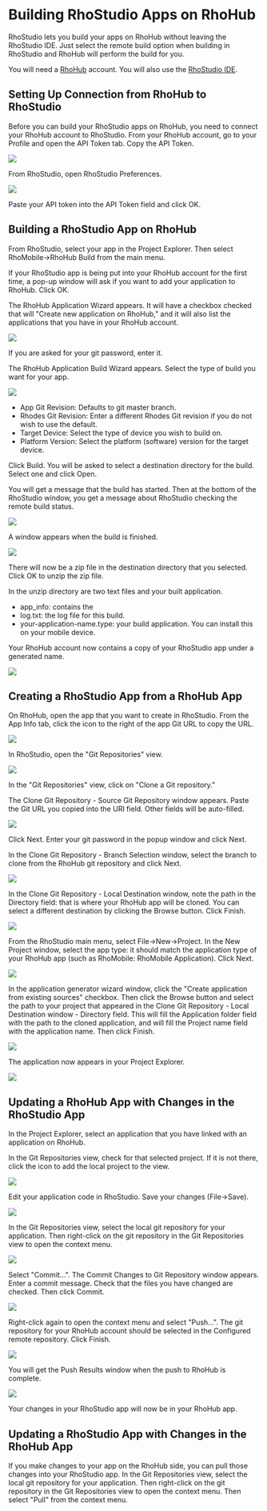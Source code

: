 # Building RhoStudio Apps on RhoHub

RhoStudio lets you build your apps on RhoHub without leaving the RhoStudio IDE.  Just select the remote build option when building in RhoStudio and RhoHub will perform the build for you.

You will need a [RhoHub](rhohub/tutorial) account. You will also use the [RhoStudio IDE](rhostudio.tutorial).

## Setting Up Connection from RhoHub to RhoStudio

Before you can build your RhoStudio apps on RhoHub, you need to connect your RhoHub account to RhoStudio. From your RhoHub account, go to your Profile and open the API Token tab. Copy the API Token.

<img src="http://rhodocs.s3.amazonaws.com/rhostudio-rhohub/rhohub-api-token.png"/>

From RhoStudio, open RhoStudio Preferences.

<img src="http://rhodocs.s3.amazonaws.com/rhostudio-rhohub/preferences-rhohub.png"/>

Paste your API token into the API Token field and click OK.

## Building a RhoStudio App on RhoHub

From RhoStudio, select your app in the Project Explorer. Then select RhoMobile->RhoHub Build from the main menu.

If your RhoStudio app is being put into your RhoHub account for the first time, a pop-up window will ask if you want to add your application to RhoHub. Click OK.

The RhoHub Application Wizard appears. It will have a checkbox checked that will "Create new application on RhoHub," and it will also list the applications that you have in your RhoHub account. 

<img src="http://rhodocs.s3.amazonaws.com/rhostudio-rhohub/rhohub-app-wizard.png"/>

If you are asked for your git password, enter it.

The RhoHub Application Build Wizard appears. Select the type of build you want for your app.

<img src="http://rhodocs.s3.amazonaws.com/rhostudio-rhohub/rhohub-app-build-wizard.png"/>

* App Git Revision: Defaults to git master branch.
* Rhodes Git Revision: Enter a different Rhodes Git revision if you do not wish to use the default.
* Target Device: Select the type of device you wish to build on.
* Platform Version: Select the platform (software) version for the target device.

Click Build. You will be asked to select a destination directory for the build. Select one and click Open.

You will get a message that the build has started. Then at the bottom of the RhoStudio window, you get a message about RhoStudio checking the remote build status.

<img src="http://rhodocs.s3.amazonaws.com/rhostudio-rhohub/checking-remote-build-status.png"/>

A window appears when the build is finished.

<img src="http://rhodocs.s3.amazonaws.com/rhostudio-rhohub/rhohub-build-finished.png"/>

There will now be a zip file in the destination directory that you selected. Click OK to unzip the zip file. 

In the unzip directory are two text files and your built application.

* app_info: contains the 
* log.txt: the log file for this build.
* your-application-name.type: your build application. You can install this on your mobile device.

Your RhoHub account now contains a copy of your RhoStudio app under a generated name.

<img src="http://rhodocs.s3.amazonaws.com/rhostudio-rhohub/rhohub-my-apps-new.png"/>

## Creating a RhoStudio App from a RhoHub App

On RhoHub, open the app that you want to create in RhoStudio. From the App Info tab, click the icon to the right of the app Git URL to copy the URL.

<img src="http://rhodocs.s3.amazonaws.com/rhostudio-rhohub/rhohub-app-info-git-url.png"/>

In RhoStudio, open the "Git Repositories" view.

<img src="http://rhodocs.s3.amazonaws.com/rhostudio-rhohub/git-repository-view.png"/>

In the "Git Repositories" view, click on "Clone a Git repository." 

The Clone Git Repository - Source Git Repository window appears. Paste the Git URL you copied into the URI field. Other fields will be auto-filled.

<img src="http://rhodocs.s3.amazonaws.com/rhostudio-rhohub/clone-git-repository.png"/>

Click Next. Enter your git password in the popup window and click Next.

In the Clone Git Repository - Branch Selection window, select the branch to clone from the RhoHub git repository and click Next.

<img src="http://rhodocs.s3.amazonaws.com/rhostudio-rhohub/clone-git-repository-branch.png"/>

In the Clone Git Repository - Local Destination window, note the path in the Directory field: that is where your RhoHub app will be cloned. You can select a different destination by clicking the Browse button. Click Finish.

<img src="http://rhodocs.s3.amazonaws.com/rhostudio-rhohub/clone-git-repository-local.png"/>

From the RhoStudio main menu, select File->New->Project. In the New Project window, select the app type: it should match the application type of your RhoHub app (such as RhoMobile: RhoMobile Application). Click Next.

<img src="http://rhodocs.s3.amazonaws.com/rhostudio-rhohub/new-project.png"/>

In the application generator wizard window, click the "Create application from existing sources" checkbox. Then click the Browse button and select the path to your project that appeared in the Clone Git Repository - Local Destination window - Directory field. This will fill the Application folder field with the path to the cloned application, and will fill the Project name field with the application name. Then click Finish.

<img src="http://rhodocs.s3.amazonaws.com/rhostudio-rhohub/rhomobile-app-generator-wizard.png"/>

The application now appears in your Project Explorer.

<img src="http://rhodocs.s3.amazonaws.com/rhostudio-rhohub/project-explorer-rhohub-app.png"/>

## Updating a RhoHub App with Changes in the RhoStudio App

In the Project Explorer, select an application that you have linked with an application on RhoHub.

In the Git Repositories view, check for that selected project. If it is not there, click the icon to add the local project to the view.

<img src="http://rhodocs.s3.amazonaws.com/rhostudio-rhohub/git-repository-view-path-arrow.png"/>

Edit your application code in RhoStudio. Save your changes (File->Save).

<img src="http://rhodocs.s3.amazonaws.com/rhostudio-rhohub/application-added-line.png"/>

In the Git Repositories view, select the local git repository for your application. Then right-click on the git repository in the Git Repositories view to open the context menu.

<img src="http://rhodocs.s3.amazonaws.com/rhostudio-rhohub/git-repository-menu.png"/>

Select "Commit...". The Commit Changes to Git Repository window appears. Enter a commit message. Check that the files you have changed are checked. Then click Commit.

<img src="http://rhodocs.s3.amazonaws.com/rhostudio-rhohub/commit-changes-git.png"/>

Right-click again to open the context menu and select "Push...". The git repository for your RhoHub account should be selected in the Configured remote repository. Click Finish.

<img src="http://rhodocs.s3.amazonaws.com/rhostudio-rhohub/push-git.png"/>

You will get the Push Results window when the push to RhoHub is complete.

<img src="http://rhodocs.s3.amazonaws.com/rhostudio-rhohub/pushed-git.png"/>

Your changes in your RhoStudio app will now be in your RhoHub app.

## Updating a RhoStudio App with Changes in the RhoHub App

If you make changes to your app on the RhoHub side, you can pull those changes into your RhoStudio app. In the Git Repositories view, select the local git repository for your application. Then right-click on the git repository in the Git Repositories view to open the context menu. Then select "Pull" from the context menu.
